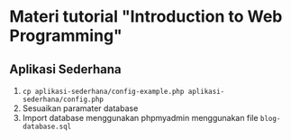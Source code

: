 # Materi tutorial "Introduction to Web Programming"

## Aplikasi Sederhana


1. `cp aplikasi-sederhana/config-example.php aplikasi-sederhana/config.php`
2. Sesuaikan paramater database
3. Import database menggunakan phpmyadmin menggunakan file `blog-database.sql` 
